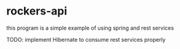 # rockers-api

this program is a simple example of using spring and rest services 

TODO: implement Hibernate to consume rest services properly  

